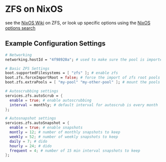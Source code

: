 # ZFS on NixOS
see the [NixOS Wiki](https://nixos.wiki/wiki/ZFS#Declarative_mounting_of_ZFS_datasets) on ZFS, or look up specific options using the [NixOS options search](https://search.nixos.org/options?)

## Example Configuration Settings
```nix
# Networking
networking.hostId = "4f98920a"; # used to make sure the pool is imported correctly

# Basic ZFS Settings
boot.supportedFilesystems = [ "zfs" ]; # enable zfs
boot.zfs.forceImportRoot = false; # force the import of zfs root pools
boot.zfs.extraPools = [ "my-pool" "my-other-pool" ]; # mount the pools listed on boot

# Autoscrubbing settings
services.zfs.autoScrub = {
  enable = true; # enable autoscrubbing
  interval = monthly; # default interval for autoscrub is every month
};

# Autosnapshot settings
services.zfs.autoSnapshot = {
  enable = true; # enable snapshots
  montly = 12; # number of monthly snapshots to keep
  weekly = 52; # number of weekly snapshots to keep
  daily = 7; # dido
  hourly = 24; # dido
  frequent = 4; # number of 15 min interval snapshots to keep
};  
```
